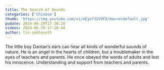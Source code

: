 ```yaml
---
title: The Search of Sounds
categories: ['Chinese']
thumb: 'https://img.youtube.com/vi/eEyof32V9F8/maxresdefault.jpg'
pudate: 2024-06-29T17:30:28
videos: 2024-06-29-17-28-44
author: tin-sokhavuth
---
```

The little boy Dantan’s ears can hear all kinds of wonderful sounds of nature. He is an angel in the hearts of children, but a troublemaker in the eyes of teachers and parents. He once obeyed the words of adults and lost his innocence. Understanding and support from teachers and parents.